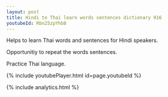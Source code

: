 ```yaml
---
layout: post
title: Hindi to Thai learn words sentences dictionary 916 
youtubeId: Rbn25zpYhb8
---
```

 
 
Helps to learn Thai words and sentences for Hindi speakers.

Opportunitiy to repeat the words sentences. 

Practice Thai language. 
 
{% include youtubePlayer.html id=page.youtubeId %}
 
 
{% include analytics.html %}
